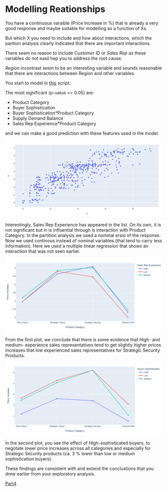 # Modelling Reationships


You have a continuous varaible (Price Increase in %) that is already a very good response and maybe suitable for modelling as a function of Xs. 

But which X you need to include and how about interactions, which the parition analysis clearly indicated that there are important interactions.


There seem no reason to include *Customer ID* or *Sales Rep* as these variables do not easil hep you to address the root cause.

*Region* incontrast seem to be an interesting variable and sounds reasonable that there are interactions between Region and other variables.


You start to model in [this](./source/modelling.py) script.



The most significant (p-value <= 0.05) are:
- Product Category  
- Buyer Sophistication
- Buyer Sophistication*Product Category
- Supply Demand Balance
- Sales Rep Experience*Product Category


and we can make a good prediction with these features used in the model.

![prediction_plot](./assets/price_prediction_plot.jpg)



Interestingly, Sales Rep Experience has appeared in the list. On its own, it is not significant but in is influential through is interaction with Product Category.
In the partition analysis we used a nominal ersio of the response. Now we used continous instead of nominal variables (that tend to carry less information). 
Here we used a multiple linear regression that shows an interaction that was not seen earlier.


![grouped_prices1](./assets/av_price_grouped_product_sales.jpg)

From the first plot, we conclude that there is some evidence that High- and medium- experience sales representatives tend to get slightly higher prices increases that low experienced sales representatives for Strategic Security Products. 

![grouped_prices2](./assets/av_price_grouped_product_buyer.jpg)

In the second plot, you see the effect of High-sophisticated buyers, to negotate lower price increases across all categories and especially for Strategic Security products (ca. 3 % lower than low or medium sophistication buyers).


These findings are consistent with and extend the conclustions that you drew earlier from your exploratory analysis.

[Part4](./Readme_part4.md)



